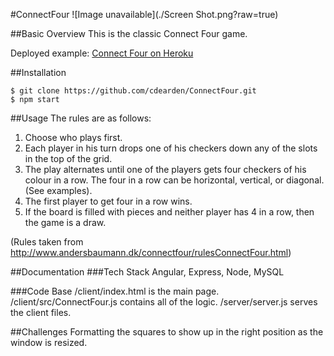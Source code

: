 #ConnectFour
![Image unavailable](./Screen Shot.png?raw=true)

##Basic Overview
This is the classic Connect Four game.

Deployed example: [Connect Four on Heroku]()

##Installation
```
$ git clone https://github.com/cdearden/ConnectFour.git
$ npm start
```

##Usage
The rules are as follows:

1. Choose who plays first.
2. Each player in his turn drops one of his checkers down any of the slots in the top of the grid.
3. The play alternates until one of the players gets four checkers of his colour in a row. The four in a row can be horizontal, vertical, or diagonal.(See examples).
4. The first player to get four in a row wins.
5. If the board is filled with pieces and neither player has 4 in a row, then the game is a draw.

(Rules taken from http://www.andersbaumann.dk/connectfour/rulesConnectFour.html)

##Documentation
###Tech Stack
Angular, Express, Node, MySQL

###Code Base
/client/index.html is the main page.
/client/src/ConnectFour.js contains all of the logic.
/server/server.js serves the client files.

##Challenges
Formatting the squares to show up in the right position as the window is resized.
